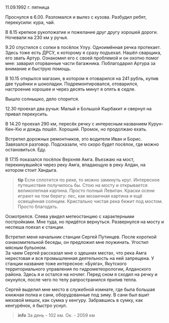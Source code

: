 11.09.1992 г. пятница

Проснулся в 6.00. 
Разломался и вылез с кузова. 
Разбудил ребят, перекусили: кура, чай. 

В 8.15 крепкое рукопожатие и пожелание друг другу хорошей дороги. 
Ночевали на 230 км у ручья.

9.20 спустился с сопки в посёлок Улуу.
Одноимённая речка протекает. 
Здесь тоже есть ДРСУ, к которому я сразу подъехал. 
Нашёл сварщика, его звать Артур. 
Ознакомил его с своей проблемой и он охотно помог мне: заварил оторванные части багажника. 
Поблагодарил Артура за внимание и быструю помощь.

В 10.15 открылся магазин, в котором я отоварился на 241 рубль, купив две тушёнки и шоколадки. 
Подремонтировался, отоварился, настроение хорошее и через десять минут я опять в седле.

Вышло солнышко, дело спорится.

12.30 проехал два ручья: Малый и Большой Кырбакит и свернул на привал перекусить.

В 14.20 проехал 290 км, пересёк речку с интересным названием Курун-Кен-Кю и дождь пошёл. Хороший. Промок, но продолжаю ехать. 

Встретил дорожных ремонтников, это водители Иван и Борис. 
Завязался разговор. 
Подсказали, что скоро будет посёлок, где можно остановиться. 
Еду.

В 17.15 показался посёлок Верхняя Амга. 
Въезжаю на мост, перекинувшийся через реку Амга, впадающую в реку Алдан, на котором стоит Хандыга. 
> **tip**
Если сплотится по реке, то можно замкнуть круг. 
Интересное путешествие получилось бы. 
Стою на мосту и открывается великолепная картина. 
Просто полный Левитан. 
Краски осени играют на том берегу: лес, как мозаичная картина и ещё освещённая солнцем. 
Кристально чистая река бежит под мостом. 
Просто благодать. 

Осмотрелся. 
Слева увидел метеостанцию с характерными постройками. 
Мне туда, но придётся вернуться. 
Развернулся на мосту и неспеша поехал к станции.

Встретил меня начальник станции Сергей Путинцев. 
После короткой ознакомительной беседы, он предложил мне поужинать. 
Угостил мясным бульоном.  
За чаем Сергей  рассказал мне о здешних местах, что река Амга нерестовая и вся промышленная деятельность на ней запрещена. 
У станции название тоже интересное: «Буяга», Якутского территориального управления по гидрометеорологии, Алданского района. 
Здесь я и остался на ночлег. 
Перед сном я сходил на речку и окунулся, после чего по телу рапространился прилив тепла. 

Сергей выделил мне место в служебной комнате, где была большая книжная полка и сани, оборудованные под зиму. 
В сани был вшит меховой мешок, как сумка у кенгуру. Забравшись в сумку, как кенгурёнок, я быстро уснул.
> **info**
За день - 102 км. Ок. - 2059 км